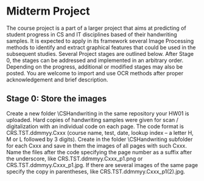 # Midterm Project

The course project is a part of a larger project that aims at predicting of student progress in CS and IT
disciplines based of their handwriting samples. It is expected to apply in its framework several Image
Processing methods to identify and extract graphical features that could be used in the subsequent studies.
Several Project stages are outlined below. After Stage 0, the stages can be addressed and implemented in an
arbitrary order. Depending on the progress, additional or modified stages may also be posted. You are
welcome to import and use OCR methods after proper acknowledgement and brief description.

## Stage 0: Store the images

Create a new folder \CSHandwriting in the same repository your HW01 is uploaded. Hard copies of handwriting 
samples were given for scan / digitalization with an individual code on each page. The code format is 
CRS.TST.ddmmyy.Cxxx (course name, test, date, lookup index – a letter H, M or L followed by 3 digits). 
Create in the folder \CSHandwriting subfolder for each Cxxx and save in them the images of all pages with 
such Cxxx. Name the files after the code specifying the page number as a suffix after the underscore, like 
CRS.TST.ddmmyy.Cxxx_p1.png or CRS.TST.ddmmyy.Cxxx_p1.jpg. If there are several images of the same page specify 
the copy in parentheses, like CRS.TST.ddmmyy.Cxxx_p1(2).jpg.
